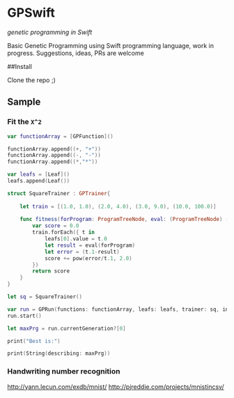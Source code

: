 # GPSwift
*genetic programming in Swift*

Basic Genetic Programming using Swift programming language, work in progress. Suggestions, ideas, PRs are welcome

##Install

Clone the repo ;)

## Sample

### Fit the `X^2`

```swift
var functionArray = [GPFunction]()

functionArray.append((+, "+"))
functionArray.append((-, "-"))
functionArray.append((*,"*"))

var leafs = [Leaf]()
leafs.append(Leaf())

struct SquareTrainer : GPTrainer{
    
    let train = [(1.0, 1.0), (2.0, 4.0), (3.0, 9.0), (10.0, 100.0)]
    
    func fitness(forProgram: ProgramTreeNode, eval: (ProgramTreeNode) -> Double, leafs: [Leaf]) -> Double {
        var score = 0.0
        train.forEach({ t in
            leafs[0].value = t.0
            let result = eval(forProgram)
            let error = (t.1-result)
            score += pow(error/t.1, 2.0)
        })
        return score
    }
}

let sq = SquareTrainer()

var run = GPRun(functions: functionArray, leafs: leafs, trainer: sq, initialDepth: 4, numberOfGenerations: 30)
run.start()

let maxPrg = run.currentGeneration?[0]

print("Best is:")

print(String(describing: maxPrg))

```

### Handwriting number recognition

http://yann.lecun.com/exdb/mnist/
http://pjreddie.com/projects/mnist­in­csv/
